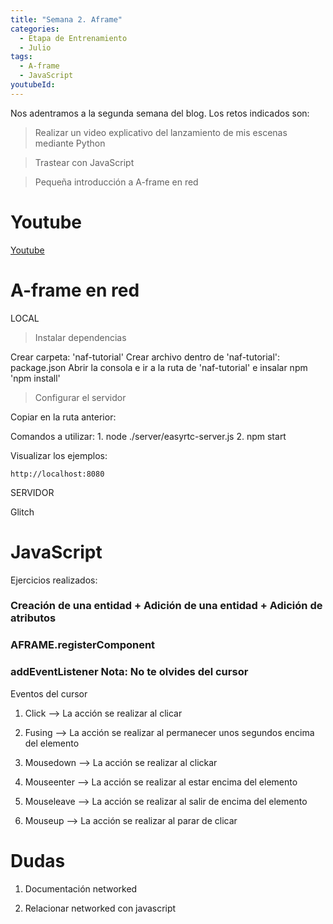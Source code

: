 ```yaml
---
title: "Semana 2. Aframe"
categories:
  - Etapa de Entrenamiento
  - Julio
tags:
  - A-frame
  - JavaScript 
youtubeId: 
---
```


Nos adentramos a la segunda semana del blog. Los retos indicados son:

> Realizar un video explicativo del lanzamiento de mis escenas mediante Python

> Trastear con JavaScript

> Pequeña introducción a A-frame en red

# **Youtube**

[Youtube](https://youtu.be/psey2jTcpXg)


# **A-frame en red**

LOCAL

> Instalar dependencias

  Crear carpeta: 'naf-tutorial'
  Crear archivo dentro de 'naf-tutorial': package.json 
      <script>
        {
          "name": "naf-tutorial",
          "version": "1.0.0",
          "description": "My first multi-user virtual reality",
          "scripts": {
            "start": "node ./server/easyrtc-server.js"
          },
          "author": "YOUR_NAME",
          "dependencies": {
            "networked-aframe": "^0.10.0"
          }
        }
      </script>
  Abrir la consola e ir a la ruta de 'naf-tutorial' e insalar npm 'npm install'
  
> Configurar el servidor

  Copiar en la ruta anterior:
  <script>
    // Windows
    robocopy .\node_modules\networked-aframe\server\ .\server\ /e
    robocopy .\node_modules\networked-aframe\examples\ .\examples\ /e
    robocopy .\node_modules\networked-aframe\dist\ .\examples\dist\ /e
  </script>

  Comandos a utilizar:
    1. node ./server/easyrtc-server.js
    2. npm start

  Visualizar los ejemplos:

    http://localhost:8080

SERVIDOR

Glitch


# **JavaScript** 

Ejercicios realizados:

### Creación de una entidad + Adición de una entidad + Adición de atributos 

### AFRAME.registerComponent

### addEventListener              Nota: No te olvides del cursor

   Eventos del cursor 

   1. Click --> La acción se realizar al clicar

   2. Fusing --> La acción se realizar al permanecer unos segundos encima del elemento

   3. Mousedown --> La acción se realizar al clickar

   4. Mouseenter --> La acción se realizar al estar encima del elemento

   5. Mouseleave --> La acción se realizar al salir de encima del elemento

   6. Mouseup --> La acción se realizar al parar de clicar


# **Dudas**

1. Documentación networked 

2. Relacionar networked con javascript












